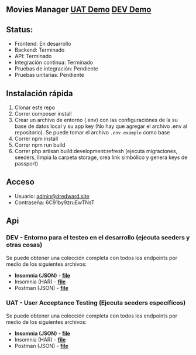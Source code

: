 
## Movies Manager **[UAT Demo](http://uat-movies.dredward.site)** **[DEV Demo](http://dev-movies.dredward.site)**

## Status: 
* Frontend: En desarrollo
* Backend: Terminado
* API: Terminado
* Integración continua: Terminado
* Pruebas de integración: Pendiente
* Pruebas unitarias: Pendiente

## Instalación rápida

1. Clonar este repo
2. Correr composer install
3. Crear un archivo de entorno (.env) con las configuraciónes de la su base de datos local y su app key (No hay que agregar el archivo .env al repositorio). Se puede tomar el archivo `.env.example` como base
4. Correr npm install
5. Correr npm run build
6. Correr php artisan build:development:refresh (ejecuta migraciones, seeders, limpia la carpeta storage, crea link simbólico y genera keys de passport)



## Acceso

* Usuario: admin@dredward.site
* Contraseña: 6C91by9zruEwTNsT

## Api

### DEV - Entorno para el testeo en el desarrollo (ejecuta seeders y otras cosas)
Se puede obtener una colección completa con todos los endpoints por medio de los siguientes archivos:
* **Insomnia (JSON)** - **[file](https://github.com/DR-Edward/Movies/blob/master/Importation/dev/Insomnia_2020-08-17.json)**
* Insomnia (HAR) - **[file](https://github.com/DR-Edward/Movies/blob/master/Importation/dev/Insomnia_2020-08-17.har)**
* Postman (JSON) - **[file](https://github.com/DR-Edward/Movies/blob/master/Importation/dev/Movies.postman_collection.json)**

### UAT - User Acceptance Testing (Ejecuta seeders específicos)
Se puede obtener una colección completa con todos los endpoints por medio de los siguientes archivos:
* **Insomnia (JSON)** - **[file](https://github.com/DR-Edward/Movies/blob/master/Importation/uat/Insomnia_2020-08-17.json)**
* Insomnia (HAR) - **[file](https://github.com/DR-Edward/Movies/blob/master/Importation/uat/Insomnia_2020-08-17.har)**
* Postman (JSON) - **[file](https://github.com/DR-Edward/Movies/blob/master/Importation/uat/Movies.postman_collection.json)**